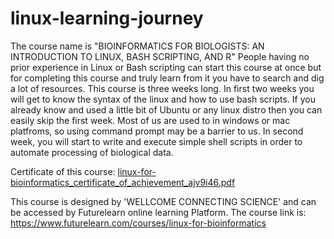 # linux-learning-journey
The course name is "BIOINFORMATICS FOR BIOLOGISTS: AN INTRODUCTION TO LINUX, BASH SCRIPTING, AND R"
People having no prior experience in Linux or Bash scripting can start this course at once but for completing this course and truly learn from it you have to search and dig a lot of resources. 
This course is three weeks long. In first two weeks you will get to know the syntax of the linux and how to use bash scripts. If you already know and used a little bit of Ubuntu or any linux distro then you can easily skip the first week. Most of us are used to in windows or mac platfroms, so using command prompt may be a barrier to us. In second week, you will start to write and execute simple shell scripts in order to automate processing of biological data. 


Certificate of this course: 
[linux-for-bioinformatics_certificate_of_achievement_ajv9i46.pdf](https://github.com/shah-minhaj-abedin/linux-learning-journey/files/7574462/linux-for-bioinformatics_certificate_of_achievement_ajv9i46.pdf)

This course is designed by 'WELLCOME CONNECTING SCIENCE' and can be accessed by Futurelearn online learning Platform. 
The course link is: https://www.futurelearn.com/courses/linux-for-bioinformatics

